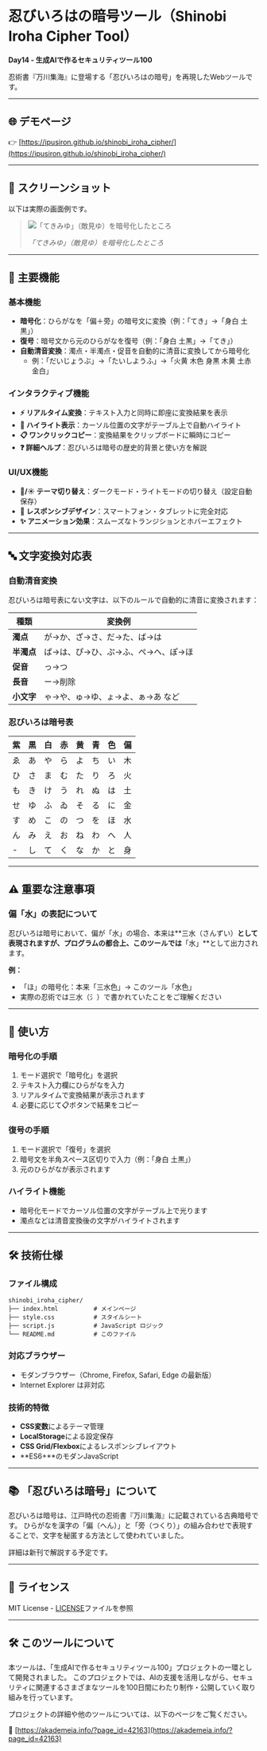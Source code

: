 # 忍びいろはの暗号ツール（Shinobi Iroha Cipher Tool）

**Day14 - 生成AIで作るセキュリティツール100**

忍術書『万川集海』に登場する「忍びいろはの暗号」を再現したWebツールです。

---

## 🌐 デモページ

👉 [https://ipusiron.github.io/shinobi_iroha_cipher/](https://ipusiron.github.io/shinobi_iroha_cipher/) 

---

## 📸 スクリーンショット

以下は実際の画面例です。

>![「てきみゆ」（敵見ゆ）を暗号化したところ](assets/screenshot1.png)
>
> *「てきみゆ」（敵見ゆ）を暗号化したところ*

---

## 🎯 主要機能

### 基本機能
- **暗号化**：ひらがなを「偏＋旁」の暗号文に変換（例：「てき」→「身白 土黒」）
- **復号**：暗号文から元のひらがなを復号（例：「身白 土黒」→「てき」）
- **自動清音変換**：濁点・半濁点・促音を自動的に清音に変換してから暗号化
  - 例：「だいじょうぶ」→「たいしようふ」→「火黄 木色 身黒 木黄 土赤 金白」

### インタラクティブ機能
- **⚡ リアルタイム変換**：テキスト入力と同時に即座に変換結果を表示
- **🎯 ハイライト表示**：カーソル位置の文字がテーブル上で自動ハイライト
- **📋 ワンクリックコピー**：変換結果をクリップボードに瞬時にコピー
- **❓ 詳細ヘルプ**：忍びいろは暗号の歴史的背景と使い方を解説

### UI/UX機能
- **🌙/☀️ テーマ切り替え**：ダークモード・ライトモードの切り替え（設定自動保存）
- **📱 レスポンシブデザイン**：スマートフォン・タブレットに完全対応
- **✨ アニメーション効果**：スムーズなトランジションとホバーエフェクト

---

## 🔤 文字変換対応表

### 自動清音変換
忍びいろは暗号表にない文字は、以下のルールで自動的に清音に変換されます：

| 種類 | 変換例 |
|------|--------|
| **濁点** | が→か、ざ→さ、だ→た、ば→は |
| **半濁点** | ぱ→は、ぴ→ひ、ぷ→ふ、ぺ→へ、ぽ→ほ |
| **促音** | っ→つ |
| **長音** | ー→削除 |
| **小文字** | ゃ→や、ゅ→ゆ、ょ→よ、ぁ→あ など |

### 忍びいろは暗号表
| 紫 | 黒 | 白 | 赤 | 黄 | 青 | 色 | 偏 |
|----|----|----|----|----|----|----|-----|
| ゑ | あ | や | ら | よ | ち | い | 木 |
| ひ | さ | ま | む | た | り | ろ | 火 |
| も | き | け | う | れ | ぬ | は | 土 |
| せ | ゆ | ふ | ゐ | そ | る | に | 金 |
| す | め | こ | の | つ | を | ほ | 水 |
| ん | み | え | お | ね | わ | へ | 人 |
| - | し | て | く | な | か | と | 身 |

---

## ⚠️ 重要な注意事項

### 偏「水」の表記について

忍びいろは暗号において、偏が「水」の場合、本来は**三水（さんずい）**として表現されますが、プログラムの都合上、このツールでは**「水」**として出力されます。

**例：**
- 「ほ」の暗号化：本来「三水色」→ このツール「水色」
- 実際の忍術では三水（氵）で書かれていたことをご理解ください

---

## 🚀 使い方

### 暗号化の手順
1. モード選択で「暗号化」を選択
2. テキスト入力欄にひらがなを入力
3. リアルタイムで変換結果が表示されます
4. 必要に応じて📋ボタンで結果をコピー

### 復号の手順
1. モード選択で「復号」を選択
2. 暗号文を半角スペース区切りで入力（例：「身白 土黒」）
3. 元のひらがなが表示されます

### ハイライト機能
- 暗号化モードでカーソル位置の文字がテーブル上で光ります
- 濁点などは清音変換後の文字がハイライトされます

---

## 🛠 技術仕様

### ファイル構成
```
shinobi_iroha_cipher/
├── index.html          # メインページ
├── style.css           # スタイルシート
├── script.js           # JavaScript ロジック
└── README.md           # このファイル
```

### 対応ブラウザー

- モダンブラウザー（Chrome, Firefox, Safari, Edge の最新版）
- Internet Explorer は非対応

### 技術的特徴
- **CSS変数**によるテーマ管理
- **LocalStorage**による設定保存
- **CSS Grid/Flexbox**によるレスポンシブレイアウト
- **ES6+**のモダンJavaScript

---

## 📚 「忍びいろは暗号」について

忍びいろは暗号は、江戸時代の忍術書『万川集海』に記載されている古典暗号です。
ひらがなを漢字の「偏（へん）」と「旁（つくり）」の組み合わせで表現することで、文字を秘匿する方法として使われていました。

詳細は新刊で解説する予定です。

---

## 📄 ライセンス

MIT License - [LICENSE](LICENSE)ファイルを参照

---

## 🛠 このツールについて

本ツールは、「生成AIで作るセキュリティツール100」プロジェクトの一環として開発されました。 このプロジェクトでは、AIの支援を活用しながら、セキュリティに関連するさまざまなツールを100日間にわたり制作・公開していく取り組みを行っています。

プロジェクトの詳細や他のツールについては、以下のページをご覧ください。

🔗 [https://akademeia.info/?page_id=42163](https://akademeia.info/?page_id=42163)

